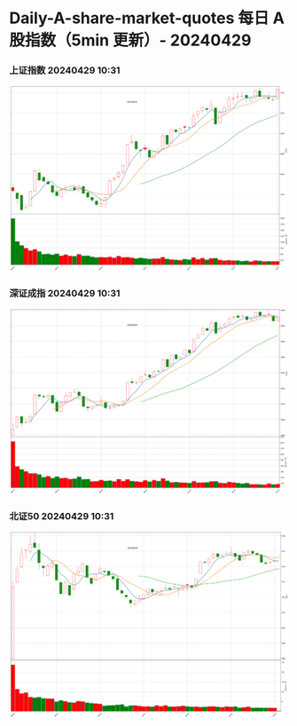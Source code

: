 
# Daily-A-share-market-quotes 每日 A 股指数（5min 更新）- 20240429

### 上证指数 20240429 10:31
![](./fig/2024/4/20240429-sh000001.png)

### 深证成指 20240429 10:31
![](./fig/2024/4/20240429-sz399001.png)

### 北证50 20240429 10:31
![](./fig/2024/4/20240429-bj899050.png)
